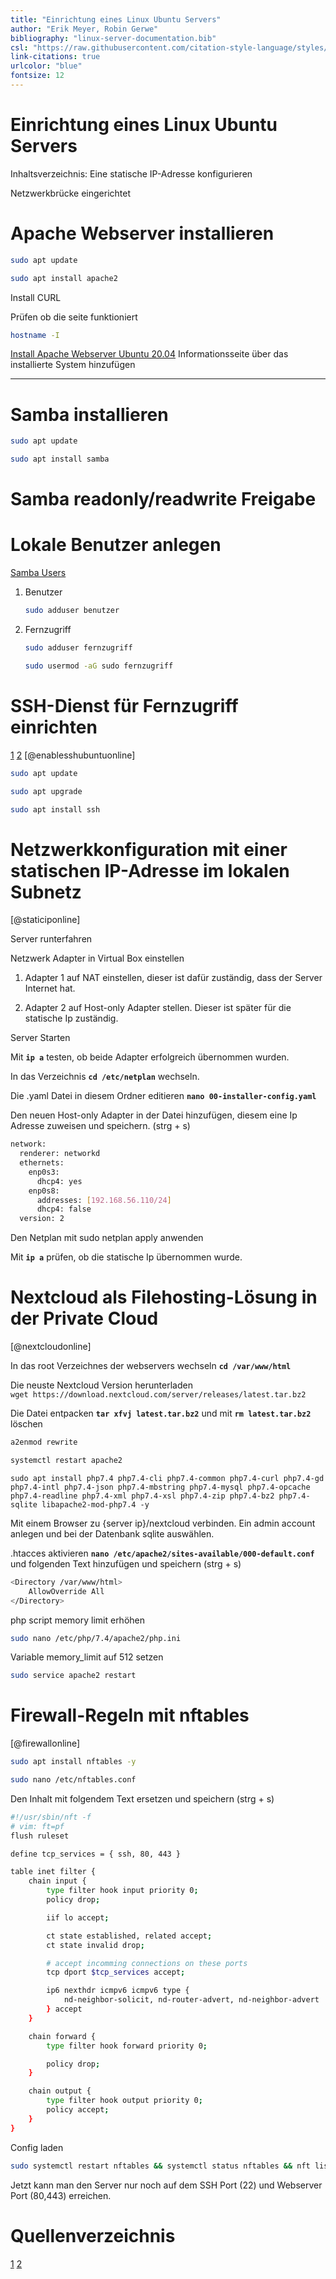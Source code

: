 ```yaml
---
title: "Einrichtung eines Linux Ubuntu Servers"
author: "Erik Meyer, Robin Gerwe"
bibliography: "linux-server-documentation.bib"
csl: "https://raw.githubusercontent.com/citation-style-language/styles/master/harvard-anglia-ruskin-university.csl"
link-citations: true
urlcolor: "blue"
fontsize: 12
---
```


<!-- # Netzwerkbrücke einrichten

![Netzwerkbrücke 1 \label{fig:1}](Screenshot%20Netzwerkbrücke%202021-04-28%20140429.png)

![Netzwerkbrücke 2 \label{fig:2}](Screenshot%20Netzwerkbrücke%202021-04-28%20140429.png) -->

# Einrichtung eines Linux Ubuntu Servers

Inhaltsverzeichnis:
Eine statische IP-Adresse konfigurieren

Netzwerkbrücke eingerichtet

# Apache Webserver installieren

```bash
sudo apt update 
```

```bash
sudo apt install apache2 
```

Install CURL

Prüfen ob die seite funktioniert

```bash
hostname -I
```

[Install Apache Webserver Ubuntu 20.04](https://www.digitalocean.com/community/tutorials/how-to-install-the-apache-web-server-on-ubuntu-20-04-de)
Informationsseite über das installierte System hinzufügen

---

# Samba installieren

 ```bash
 sudo apt update
 ```

 ```bash
 sudo apt install samba
 ```

# Samba readonly/readwrite Freigabe

# Lokale Benutzer anlegen

[Samba Users](https://www.thegeekdiary.com/how-to-add-or-delete-a-samba-user-under-linux/#:~:text=To%20add%20a%20new%20user,access%20to%20a%20samba%20share.)

1. Benutzer

    ```bash
    sudo adduser benutzer
    ```
2. Fernzugriff

    ```bash
    sudo adduser fernzugriff
    ```

    ```bash
    sudo usermod -aG sudo fernzugriff
    ```

# SSH-Dienst für Fernzugriff einrichten

[1](https://linuxize.com/post/how-to-enable-ssh-on-ubuntu-18-04/)
[2](https://www.cyberciti.biz/faq/ubuntu-linux-install-openssh-server/)
[@enablesshubuntuonline]

```bash
sudo apt update
```

```bash
sudo apt upgrade
```

```bash
sudo apt install ssh
```

# Netzwerkkonfiguration mit einer statischen IP-Adresse im lokalen Subnetz

[@staticiponline]

Server runterfahren

Netzwerk Adapter in Virtual Box einstellen

1.  Adapter 1 auf NAT einstellen, dieser ist dafür zuständig, dass der Server Internet hat.

2. Adapter 2 auf Host-only Adapter stellen. Dieser ist später für die statische Ip zuständig.

Server Starten

Mit **`ip a`** testen, ob beide  Adapter erfolgreich übernommen wurden.

In das Verzeichnis **`cd /etc/netplan`** wechseln.

Die .yaml Datei in diesem Ordner editieren **`nano 00-installer-config.yaml`**

Den neuen Host-only Adapter in der Datei hinzufügen, diesem eine Ip Adresse zuweisen und speichern. (strg + s)

```bash
network:
  renderer: networkd
  ethernets:
    enp0s3:
      dhcp4: yes
    enp0s8:
      addresses: [192.168.56.110/24]
      dhcp4: false
  version: 2
```

Den Netplan mit sudo netplan apply anwenden

Mit **`ip a`** prüfen, ob die statische Ip übernommen wurde.

# Nextcloud als Filehosting-Lösung in der Private Cloud

[@nextcloudonline]

In das root Verzeichnes der webservers wechseln **`cd /var/www/html`**

Die neuste Nextcloud Version herunterladen  
`wget https://download.nextcloud.com/server/releases/latest.tar.bz2`

Die Datei entpacken **`tar xfvj latest.tar.bz2`** und mit **`rm latest.tar.bz2`** löschen

```bash
a2enmod rewrite
```

```bash
systemctl restart apache2
```

`sudo apt install php7.4 php7.4-cli php7.4-common php7.4-curl php7.4-gd php7.4-intl php7.4-json php7.4-mbstring php7.4-mysql php7.4-opcache php7.4-readline php7.4-xml php7.4-xsl php7.4-zip php7.4-bz2 php7.4-sqlite libapache2-mod-php7.4 -y`

Mit einem Browser zu {server ip}/nextcloud verbinden. Ein admin account anlegen und bei der Datenbank sqlite auswählen.

.htacces aktivieren **`nano /etc/apache2/sites-available/000-default.conf`** und folgenden Text hinzufügen und speichern (strg + s)

```bash
<Directory /var/www/html>
    AllowOverride All
</Directory>
```

php script memory limit erhöhen

```bash
sudo nano /etc/php/7.4/apache2/php.ini
```

Variable memory_limit auf 512 setzen

```bash
sudo service apache2 restart
```

# Firewall-Regeln mit nftables

[@firewallonline]

```bash
sudo apt install nftables -y
```

```bash
sudo nano /etc/nftables.conf
```

Den Inhalt mit folgendem Text ersetzen und speichern (strg + s)

```bash
#!/usr/sbin/nft -f
# vim: ft=pf
flush ruleset

define tcp_services = { ssh, 80, 443 }

table inet filter {
    chain input {
        type filter hook input priority 0;
        policy drop;

        iif lo accept;

        ct state established, related accept;
        ct state invalid drop;

        # accept incomming connections on these ports
        tcp dport $tcp_services accept;

        ip6 nexthdr icmpv6 icmpv6 type {
            nd-neighbor-solicit, nd-router-advert, nd-neighbor-advert
        } accept
    }

    chain forward {
        type filter hook forward priority 0;

        policy drop;
    }

    chain output {
        type filter hook output priority 0;
        policy accept;
    }
}
```

Config laden

```bash
sudo systemctl restart nftables && systemctl status nftables && nft list ruleset
```

Jetzt kann man den Server nur noch auf dem SSH Port (22) und Webserver Port (80,443) erreichen.


# Quellenverzeichnis
[1](https://www.digitalocean.com/community/tutorials/how-to-install-the-apache-web-server-on-ubuntu-20-04-de)
[2](https://www.thegeekdiary.com/how-to-add-or-delete-a-samba-user-under-linux/#:~:text=To%20add%20a%20new%20user,access%20to%20a%20samba%20share.)